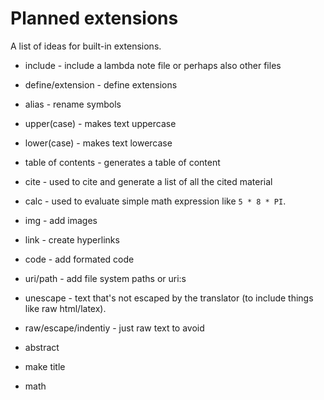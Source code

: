 # Planned extensions
A list of ideas for built-in extensions.

* include - include a lambda note file or perhaps also other files
* define/extension - define extensions
* alias - rename symbols 

* upper(case) - makes text uppercase
* lower(case) - makes text lowercase
* table of contents - generates a table of content
* cite - used to cite and generate a list of all the cited material
* calc - used to evaluate simple math expression like `5 * 8 * PI`.
* img - add images
* link - create hyperlinks 
* code - add formated code 
* uri/path - add file system paths or uri:s
* unescape - text that's not escaped by the translator (to include things like raw html/latex).
* raw/escape/indentiy - just raw text to avoid
* abstract
* make title
* math

